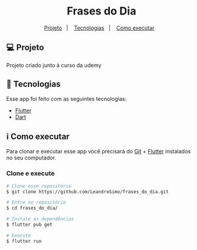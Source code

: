 <h1 align="center">
    Frases do Dia
</h1>

<p align="center">
  <a href="#-projeto">Projeto</a>&nbsp;&nbsp;&nbsp;|&nbsp;&nbsp;&nbsp;
  <a href="#rocket-tecnologias">Tecnologias</a>&nbsp;&nbsp;&nbsp;|&nbsp;&nbsp;&nbsp;
  <a href="#information_source-como-executar">Como executar</a>&nbsp;&nbsp;&nbsp;
</p>


## 💻 Projeto

Projeto criado junto à curso da udemy


## :rocket: Tecnologias

Esse app foi feito com as seguintes tecnologias:
- [Flutter][flutter]
- [Dart][dart]

## :information_source: Como executar

Para clonar e executar esse app você precisará do [Git](https://git-scm.com) + [Flutter][flutter] instalados no seu computador.

### Clone e execute 

```bash
# Clone esse repositório
$ git clone https://github.com/LeandroSimo/frases_do_dia.git

# Entre no repositório
$ cd frases_do_dia/

# Instale as dependências
$ flutter pub get

# Execute
$ flutter run

```

[flutter]: https://flutter.dev/
[dart]: https://dart.dev/
